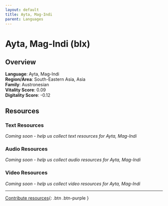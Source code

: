 ```yaml
---
layout: default
title: Ayta, Mag-Indi
parent: Languages
---
```


# Ayta, Mag-Indi (blx)

## Overview

**Language**: Ayta, Mag-Indi  
**Region/Area**: South-Eastern Asia, Asia  
**Family**: Austronesian  
**Vitality Score**: 0.09  
**Digitality Score**: -0.12  

## Resources

### Text Resources
*Coming soon - help us collect text resources for Ayta, Mag-Indi*

### Audio Resources
*Coming soon - help us collect audio resources for Ayta, Mag-Indi*

### Video Resources
*Coming soon - help us collect video resources for Ayta, Mag-Indi*

---

[Contribute resources](https://fairtrain.github.io/){: .btn .btn-purple }
